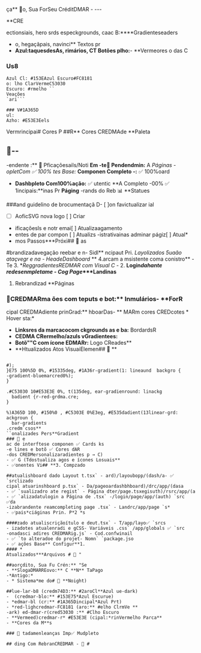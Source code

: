 ça** 🚀o, Sua ForSeu CréditDMAR - ---

**CRE

ectionsiais, hero srds especkgrounds, caac B:****Gradienteseaders
- o, hegaçãpais, navinci** Textos pr
- **Azul:taquesdesAs, rimários, CT Botões plho:**- **Vermeores
o das C

### Us8
```D374 #2aro:75
Azul Cl: #153EAzul Escuro#FC8181
o: lho ClarVermeC53030
Escuro: #rmelho ``
Veações
`ari```

### V#1A365D
ul: 
Azho: #E53E3Eels
```
Vermrincipai# Cores P
##R**
Cores CREDMAde  **Paleta 
## 🎨--

-endente
:** 🔄 Pficaçõesails/Noti **Em
-te🔄 Pendendmin:**  A **Páginas
-opletCom* ✅ 100% tes Base:* **Componen Completo
-:** ✅ 100%oard
- **Dashbpleto   Com100%ação:** ✅ utentic **A Completo
-00% ✅ 1incipais:**inas Pr **Páging**
-rands do Reb 📊 **Statues

###and guidelino de brocumentaçã D- [ ]on
favictualizar ial
- [ ] AoficSVG  nova logo [ ] Criar
- ificaçõesls e notr emai[ ] Atualizaagamento
- entes de par compon [ ] Atualizs
-istrativainas adminar págiz[ ] Atual*
- mos Passos***Próxi## 🚀 as

#brandizadavegação reebar e n- Sidl** ncipaut Pri. **Layolizados
5uaão ataçvegr e na* - HeadeDashboard* **
4.arcam a msistente coma conistro** - Te
3. **ReggradientesREDMAR com  Visual C* -
2. **Login*dahante redesenmpletame - Cog Page****Landinas**
1.  Rebrandizad **Páginas

### 📱CREDMARma ões com teputs e bot:** Inmulários- **ForR
cipal CREDMAdiente prinGrad:** hboarDas- **
MARm cores CREDcotes * Hover sta:*
- **Linksres da marcacocom ckgrounds as e ba:** BordardsR
- **CEDMA CRermelho/azuls vGradientees:** 
- **Botõ""C com ícone EDMARr:** Logo CReades**
- **Htualizados Atos VisuaiElemen## 🎯 **
```

#);
}E75 100%5D 0%, #15335deg, #1A36r-gradient(1: lineaund  backgro {
-gradient-bluemarcred0%);
}

.#C53030 10#E53E3E 0%, t(135deg, ear-gradienround: linackg
  badient {r-red-grdma.cre;
}

%)A365D 100, #150%0 , #C5303E 0%E3eg, #E535dadient(13linear-grd: ackgroun {
  bar-gradients
.credm`csos**
``onalizades Pers**Gradient
### 🎨 e
ac de interftese componen ✅ Cards ks
-e lines e botõ ✅ Cores dAR
-dos CREDMersonalizaradientes p → C)
- ✅ G (Tdostualiza agos e ícones Losuais**
- ✅onentes Vi## **3. Compzado

##atualishboard dado Layout t.tsx` - ard)/layoubopp/(dash/a- ✅ `srclizado
cipal atuarinshboard p.tsx` - Da/pageoardashbhboard)/drc/app/(dasa
- ✅ `sualizadro ate regist` - Página dter/page.tsxegisuth)/rsrc/app/(a
- ✅ `alizadatulogin a Página de .tsx` -/login/page/app/(auth) `src ✅da
-izabrandente reamcompleting page .tsx` - Landrc/app/page `s*
- ✅pais*ciáginas Prin. P*2 *s

####zado atualiscriçãoítulo e deut.tsx` - T/app/layo✅ `srcs
- izadotes atualenradi e gCSS- Variáveis .css` /app/globals ✅ `src
-onadasci adires CREDMARig.js` - Cod.confwinail
- ✅ `to alteradoe do projet- Nomn` `package.jso
- ✅ ações Base** Configur**1.
#### *
Atualizados***Arquivos # 🔧 "

##aorçdito, Sua Fu Crén:** "Se
- **SlogaDMARREovo:** C **N** TaPago
-*Antigo:*
- * Sistema*me do# 📝 **Noight)

##lue-lar-b8 (credm74D3:** #2aroCl**Azul ue-dark)
-  (credmar-blo:** #153E75*Azul Escurue)
- *edmar-bl (cr:** #1A365Dincipal*Azul Prt)
- *red-lighcredmar-FC8181 (aro:** #elho ClrmVe ** 
-ark) ed-dmar-r(cred53030 :** #Clho Escuro
- **Vermeed)credmar-r* #E53E3E (cipal:*rinVermelho Parca**
- **Cores da M**s

### 🎨 tadamenleanças Imp✅ Mudpleto

## ding Com RebranCREDMAR - 🎨 #